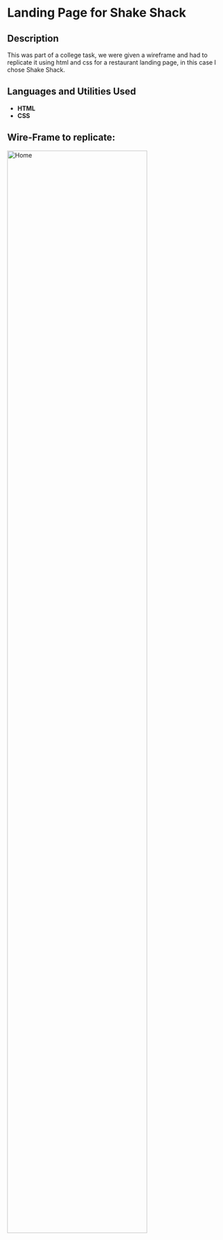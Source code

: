 <h1>Landing Page for Shake Shack</h1>

<h2>Description</h2>
This was part of a college task, we were given a wireframe and had to replicate it using html and css for a restaurant landing page, in this case I chose Shake Shack.
<br />


<h2>Languages and Utilities Used</h2>

- <b>HTML</b>
- <b>CSS</b>

<h2>Wire-Frame to replicate:</h2>

<img src="https://i.imgur.com/KOd9dEY.png" height="80%" width="80%" alt="Home"/>
<br />





